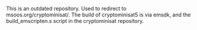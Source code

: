 This is an outdated repository. Used to redirect to msoos.org/cryptominisat/. The build of cryptominisat5 is via emsdk, and the build_emscripten.s script in the cryptominisat repository.
